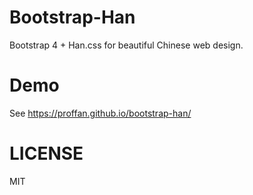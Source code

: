 # Bootstrap-Han

Bootstrap 4 + Han.css for beautiful Chinese web design.

# Demo

See https://proffan.github.io/bootstrap-han/

# LICENSE

MIT
